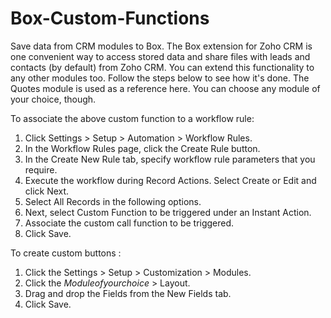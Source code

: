 # Box-Custom-Functions
Save data from CRM modules to Box.
The Box extension for Zoho CRM is one convenient way to access stored data and share files with leads and contacts (by default) from Zoho CRM. You can extend this functionality to any other modules too. Follow the steps below to see how it's done. The Quotes module is used as a reference here. You can choose any module of your choice, though.
 
To associate the above custom function to a workflow rule:
 
1. Click Settings > Setup > Automation > Workflow Rules.
2. In the Workflow Rules page, click the Create Rule button.
3. In the Create New Rule tab, specify workflow rule parameters that you require.
4. Execute the workflow during Record Actions. Select Create or Edit and click Next.
5. Select All Records in the following options.
6. Next, select Custom Function to be triggered under an Instant Action.
7. Associate the custom call function to be triggered.
8. Click Save.

To create custom buttons :

1. Click the Settings > Setup > Customization > Modules.
2. Click the $Module of your choice$ > Layout.
3. Drag and drop the Fields from the New Fields tab.
4. Click Save.

